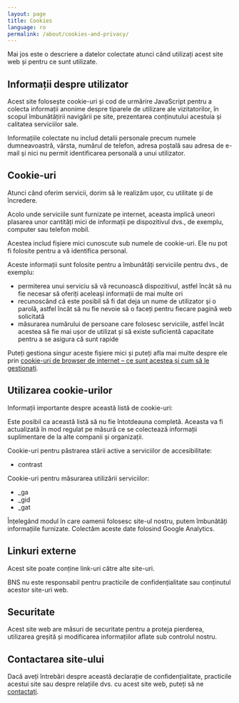 ```yaml
---
layout: page
title: Cookies
language: ro
permalink: /about/cookies-and-privacy/
---
```


Mai jos este o descriere a datelor colectate atunci când utilizați acest site web și pentru ce sunt utilizate.

## Informații despre utilizator
Acest site folosește cookie-uri și cod de urmărire JavaScript pentru a colecta informații anonime despre tiparele de utilizare ale vizitatorilor, în scopul îmbunătățirii navigării pe site, prezentarea conținutului acestuia și calitatea serviciilor sale.

Informațiile colectate nu includ detalii personale precum numele dumneavoastră, vârsta, numărul de telefon, adresa poștală sau adresa de e-mail și nici nu permit identificarea personală a unui utilizator.

## Cookie-uri
Atunci când oferim servicii, dorim să le realizăm ușor, cu utilitate și de încredere.

Acolo unde serviciile sunt furnizate pe internet, aceasta implică uneori plasarea unor cantități mici de informații pe dispozitivul dvs., de exemplu, computer sau telefon mobil.

Acestea includ fișiere mici cunoscute sub numele de cookie-uri. Ele nu pot fi folosite pentru a vă identifica personal.

Aceste informații sunt folosite pentru a îmbunătăți serviciile pentru dvs., de exemplu:

- permiterea unui serviciu să vă recunoască dispozitivul, astfel încât să nu fie necesar să oferiți aceleași informații de mai multe ori 
- recunoscând că este posibil să fi dat deja un nume de utilizator și o parolă, astfel încât să nu fie nevoie să o faceți pentru fiecare pagină web solicitată
- măsurarea numărului de persoane care folosesc serviciile, astfel încât acestea să fie mai ușor de utilizat și să existe suficientă capacitate pentru a se asigura că sunt rapide

Puteți gestiona singur aceste fișiere mici și puteți afla mai multe despre ele prin [cookie-uri de browser de internet – ce sunt acestea și cum să le gestionați](https://www.aboutcookies.org/).

## Utilizarea cookie-urilor
Informații importante despre această listă de cookie-uri:

Este posibil ca această listă să nu fie întotdeauna completă. Aceasta va fi actualizată în mod regulat pe măsură ce se colectează informații suplimentare de la alte companii și organizații.

Cookie-uri pentru păstrarea stării active a serviciilor de accesibilitate:

- contrast

Cookie-uri pentru măsurarea utilizării serviciilor:

- _ga
- _gid
- _gat

Înțelegând modul în care oamenii folosesc site-ul nostru, putem îmbunătăți informațiile furnizate. Colectăm aceste date folosind Google Analytics.

## Linkuri externe
Acest site poate conține link-uri către alte site-uri.

BNS nu este responsabil pentru practicile de confidențialitate sau conținutul acestor site-uri web.

## Securitate
Acest site web are măsuri de securitate pentru a proteja pierderea, utilizarea greșită și modificarea informațiilor aflate sub controlul nostru.

## Contactarea site-ului
Dacă aveți întrebări despre această declarație de confidențialitate, practicile acestui site sau despre relațiile dvs. cu acest site web, puteți să ne [contactați](mailto:{{site.email_contacts.functional}}).